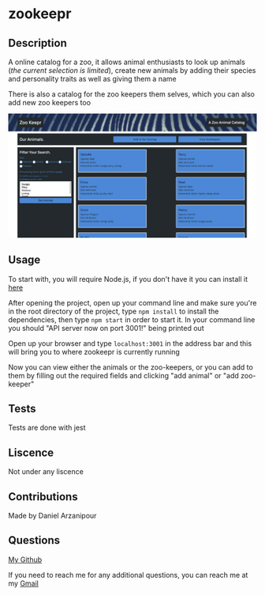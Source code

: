 # zookeepr

## Description

A online catalog for a zoo, it allows animal enthusiasts to look up animals (_the current selection is limited_), create new animals by adding their species and personality traits as well as giving them a name

There is also a catalog for the zoo keepers them selves, which you can also add new zoo keepers too

![zoo-keeper-screenshot](./screenshots/zoo-keeper-screenshot.png)

## Usage

To start with, you will require Node.js, if you don't have it you can install it [here](https://nodejs.org/en/download/)

After opening the project, open up your command line and make sure you're in the root directory of the project, type `npm install` to install the dependencies, then type `npm start` in order to start it. In your command line you should "API server now on port 3001!" being printed out

Open up your browser and type `localhost:3001` in the address bar and this will bring you to where zookeepr is currently running

Now you can view either the animals or the zoo-keepers, or you can add to them by filling out the required fields and clicking "add animal" or "add zoo-keeper"

## Tests

Tests are done with jest

## Liscence

Not under any liscence

## Contributions

Made by Daniel Arzanipour

## Questions

[My Github](https://github.com/DanielArzani)

If you need to reach me for any additional questions, you can reach me at my [Gmail](mailto:daniel.arzanipour@gmail.com)
